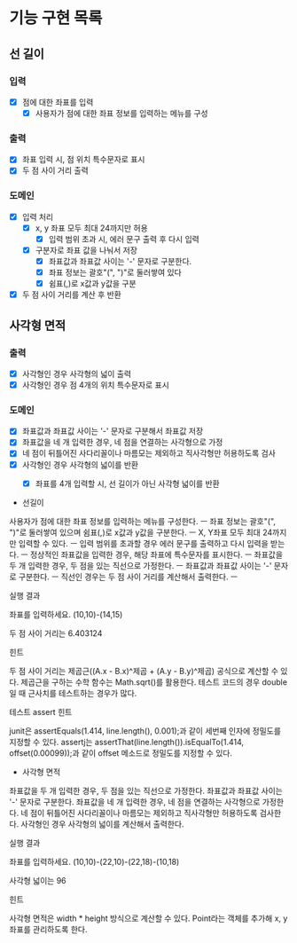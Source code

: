 # 기능 구현 목록

## 선 길이
### 입력
- [x] 점에 대한 좌표를 입력
  - [x] 사용자가 점에 대한 좌표 정보를 입력하는 메뉴를 구성

### 출력
- [x] 좌표 입력 시, 점 위치 특수문자로 표시
- [x] 두 점 사이 거리 출력

### 도메인
- [x] 입력 처리
  - [x] x, y 좌표 모두 최대 24까지만 허용
      - [x] 입력 범위 초과 시, 에러 문구 출력 후 다시 입력
  - [x] 구분자로 좌표 값을 나눠서 저장
    - [x] 좌표값과 좌표값 사이는 '-' 문자로 구분한다.
    - [x] 좌표 정보는 괄호"(", ")"로 둘러쌓여 있다
    - [x] 쉼표(,)로 x값과 y값을 구분
- [x] 두 점 사이 거리를 계산 후 반환

## 사각형 면적

### 출력
- [x] 사각형인 경우 사각형의 넓이 출력
- [x] 사각형인 경우 점 4개의 위치 특수문자로 표시

### 도메인
- [x] 좌표값과 좌표값 사이는 '-' 문자로 구분해서 좌표값 저장
- [x] 좌표값을 네 개 입력한 경우, 네 점을 연결하는 사각형으로 가정
- [x] 네 점이 뒤틀어진 사다리꼴이나 마름모는 제외하고 직사각형만 허용하도록 검사
- [x] 사각형인 경우 사각형의 넓이를 반환
  - [x] 좌표를 4개 입력할 시, 선 길이가 아닌 사각형 넓이를 반환


- 선길이

사용자가 점에 대한 좌표 정보를 입력하는 메뉴를 구성한다. ㅡ
좌표 정보는 괄호"(", ")"로 둘러쌓여 있으며 쉼표(,)로 x값과 y값을 구분한다. ㅡ
X, Y좌표 모두 최대 24까지만 입력할 수 있다. ㅡ
입력 범위를 초과할 경우 에러 문구를 출력하고 다시 입력을 받는다. ㅡ
정상적인 좌표값을 입력한 경우, 해당 좌표에 특수문자를 표시한다. ㅡ
좌표값을 두 개 입력한 경우, 두 점을 있는 직선으로 가정한다. ㅡ
좌표값과 좌표값 사이는 '-' 문자로 구분한다. ㅡ
직선인 경우는 두 점 사이 거리를 계산해서 출력한다. ㅡ



실행 결과

좌표를 입력하세요.
(10,10)-(14,15)

두 점 사이 거리는 6.403124



힌트

두 점 사이 거리는 제곱근((A.x - B.x)^제곱 + (A.y - B.y)^제곱) 공식으로 계산할 수 있다.
제곱근을 구하는 수학 함수는 Math.sqrt()를 활용한다.
테스트 코드의 경우 double일 때 근사치를 테스트하는 경우가 많다.

테스트 assert 힌트

junit은 assertEquals(1.414, line.length(), 0.001);과 같이 세번째 인자에 정밀도를 지정할 수 있다.
assertj는 assertThat(line.length()).isEqualTo(1.414, offset(0.00099));과 같이 offset 메소드로 정밀도를 지정할 수 있다.


- 사각형 면적

좌표값을 두 개 입력한 경우, 두 점을 있는 직선으로 가정한다. 
좌표값과 좌표값 사이는 '-' 문자로 구분한다.
좌표값을 네 개 입력한 경우, 네 점을 연결하는 사각형으로 가정한다.
네 점이 뒤틀어진 사다리꼴이나 마름모는 제외하고 직사각형만 허용하도록 검사한다.
사각형인 경우 사각형의 넓이를 계산해서 출력한다.



실행 결과

좌표를 입력하세요.
(10,10)-(22,10)-(22,18)-(10,18)

사각형 넓이는 96



힌트

사각형 면적은 width * height 방식으로 계산할 수 있다.
Point라는 객체를 추가해 x, y 좌표를 관리하도록 한다.